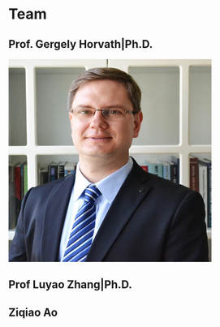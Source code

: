 # Team

## Prof. Gergely Horvath|Ph.D.
<img src="https://github.com/Blockchain-Network-Studies/team/blob/main/headshots/blockchainNetwork.jpg" width="400" height="400" />



## Prof Luyao Zhang|Ph.D.



## Ziqiao Ao
